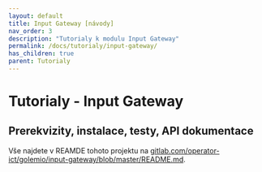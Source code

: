 ```yaml
---
layout: default
title: Input Gateway [návody]
nav_order: 3
description: "Tutorialy k modulu Input Gateway"
permalink: /docs/tutorialy/input-gateway/
has_children: true
parent: Tutorialy
---
```


# Tutorialy - Input Gateway

## Prerekvizity, instalace, testy, API dokumentace

Vše najdete v REAMDE tohoto projektu na [gitlab.com/operator-ict/golemio/input-gateway/blob/master/README.md](//gitlab.com/operator-ict/golemio/input-gateway/blob/master/README.md).